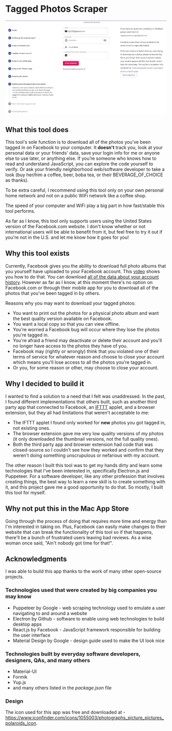 # Tagged Photos Scraper

![screenshot of Tagged Photos Scraper app](app.jpg)

## What this tool does

This tool's sole function is to download all of the photos you've been tagged in on Facebook to your computer.  It **doesn't** track you, look at your personal data or your friends' data, save your login info for me or anyone else to use later, or anything else. If you’re someone who knows how to read and understand JavaScript, you can explore the code yourself to verify.  Or ask your friendly neighborhood web/software developer to take a look (buy her/him a coffee, beer, boba tea, or their BEVERAGE_OF_CHOICE as thanks).

To be extra careful, I recommend using this tool only on your own personal home network and not on a public WiFi network like a coffee shop.

The speed of your computer and WiFi play a big part in how fast/stable this tool performs.

As far as I know, this tool only supports users using the United States version of the Facebook.com website. I don't know whether or not international users will be able to benefit from it, but feel free to try it out if you're not in the U.S. and let me know how it goes for you!

## Why this tool exists

Currently, Facebook gives you the ability to download full photo albums that you yourself have uploaded to your Facebook account. This [video](https://www.youtube.com/watch?v=Qw6g1Db48Ok) shows you how to do that. You can download [all of the data about your account history](https://www.facebook.com/settings?tab=your_facebook_information). However as far as I know, at this moment there's no option on Facebook.com or through their mobile app for you to download all of the photos that you've been tagged in by others.

Reasons why you may want to download your tagged photos:

- You want to print out the photos for a physical photo album and want the best quality version available on Facebook.
- You want a local copy so that you can view offline.
- You're worried a Facebook bug will occur where they lose the photos you're tagged in.
- You're afraid a friend may deactivate or delete their account and you'll no longer have access to the photos they have of you.
- Facebook may (rightly or wrongly) think that you violated one of their terms of service for whatever reason and choose to close your account which means you'll lose access to all the photos you're tagged in.
- Or you, for some reason or other, may choose to close your account.

## Why I decided to build it

I wanted to find a solution to a need that I felt was unaddressed.  In the past, I found different implementations that others built, such as another third party app that connected to Facebook, an [IFTTT](https://ifttt.com/) applet, and a browser extension, but they all had limitations that weren't acceptable to me:

- The IFTTT applet I found only worked for **new** photos you got tagged in, not existing ones.
- The browser extension gave me very low quality versions of my photos (it only downloaded the thumbnail versions, not the full quality ones).
- Both the third party app and browser extension had code that was closed-source so I couldn't see how they worked and confirm that they weren't doing something unscrupulous or nefarious with my account.

The other reason I built this tool was to get my hands dirty and learn some technologies that I've been interested in, specifically Electron.js and Puppeteer.  For a software developer, like any other profession that involves creating things, the best way to learn a new skill is to create something with it, and this project gave me a good opportunity to do that.  So mostly, I built this tool for myself.

## Why not put this in the Mac App Store

Going through the process of doing that requires more time and energy than I'm interested in taking on.  Plus, Facebook can easily make changes to their website that can break the functionality of this tool so if that happens, there'll be a bunch of frustrated users leaving bad reviews. As a wise woman once said, "Ain't nobody got time for that!".

## Acknowledgments

I was able to build this app thanks to the work of many other open-source projects.

### Technologies used that were created by big companies you may know

- Puppeteer by Google - web scraping technology used to emulate a user navigating to and around a website
- Electron by Github - software to enable using web technologies to build desktop apps
- React.js by Facebook - JavaScript framework responsible for building the user interface
- Material Design by Google - design guide used to make the UI look nice

### Technologies built by everyday software developers, designers, QAs, and many others

- Material-UI
- Formik
- Yup.js
- and many others listed in the *package.json* file

### Design

The icon used for this app was free and downloaded at -  https://www.iconfinder.com/icons/1055003/photographs_picture_pictures_polaroids_icon.
